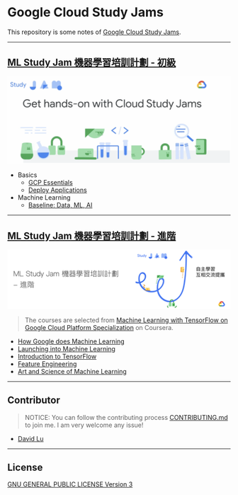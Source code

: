 # Google Cloud Study Jams

This repository is some notes of [Google Cloud Study Jams](https://events.withgoogle.com/cloud-studyjam/).

---
## [ML Study Jam 機器學習培訓計劃 - 初級](https://events.withgoogle.com/ml-study-jam-basic-tw/)

![](res/img/studyjams-basic.png)

* Basics
    * [GCP Essentials](GoogleCloudTraining/GCPEssentials/)
    * [Deploy Applications](GoogleCloudTraining/DeployApplications/)
* Machine Learning
    * [Baseline: Data, ML, AI](GoogleCloudTraining/Baseline/)

---
## [ML Study Jam 機器學習培訓計劃 - 進階](https://events.withgoogle.com/ml-study-jam-interm-tw/)

![](res/img/studyjams-interm.png)

> The courses are selected from [Machine Learning with TensorFlow on Google Cloud Platform Specialization]((https://www.coursera.org/specializations/machine-learning-tensorflow-gcp#courses)) on Coursera.

* [How Google does Machine Learning](Coursera/GoogleML/)
* [Launching into Machine Learning](Coursera/LaunchML/)
* [Introduction to TensorFlow](Coursera/TensorFlow/)
* [Feature Engineering](Coursera/FeatureEng/)
* [Art and Science of Machine Learning](Coursera/ArtScienceML/)

---
## Contributor

> NOTICE: You can follow the contributing process [CONTRIBUTING.md](CONTRIBUTING.md) to join me. I am very welcome any issue!

* [David Lu](https://github.com/yungshenglu)

---
## License

[GNU GENERAL PUBLIC LICENSE Version 3](LICENSE)
